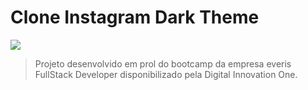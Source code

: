 # Clone Instagram Dark Theme


<img src="https://imgur.com/A22ni36">

> Projeto desenvolvido em prol do bootcamp da empresa everis FullStack Developer disponibilizado pela Digital Innovation One.

